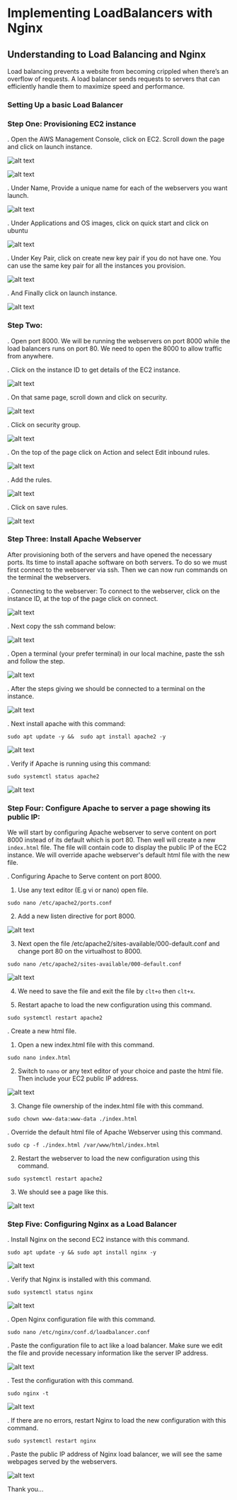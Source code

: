 #   Implementing LoadBalancers with Nginx

##  Understanding to Load Balancing and Nginx

Load balancing prevents a website from becoming crippled when there’s an overflow of requests. A load balancer sends requests to servers that can efficiently handle them to maximize speed and performance.

###   Setting Up a basic Load Balancer

###   Step One: Provisioning EC2 instance

. Open the AWS Management Console, click on EC2. Scroll down the page and click on launch instance.

![alt text](<images_7/Screenshot 2024-03-08 215644.png>)

![alt text](<images_7/Screenshot 2024-03-08 215919.png>)

. Under Name, Provide a unique name for each of the webservers you want launch.

![alt text](<images_7/Screenshot 2024-03-08 220356.png>)

. Under Applications and OS images, click on quick start and click on ubuntu

![alt text](<images_7/Screenshot 2024-03-08 220728.png>)

. Under Key Pair, click on create new key pair if you do not have one. You can use the same key pair for all the instances you provision.

![alt text](<images_7/Screenshot 2024-03-08 231432.png>)

. And Finally click on launch instance.

![alt text](<images_7/Screenshot 2024-03-08 231723.png>)

###   Step Two: 

. Open port 8000. We will be running the webservers on port 8000 while the load balancers runs on port 80. We need to open the 8000 to allow traffic from anywhere. 

. Click on the instance ID to get details of the EC2 instance.

![alt text](<images_7/Screenshot 2024-03-08 233124.png>)

. On that same page, scroll down and click on security.

![alt text](<images_7/Screenshot 2024-03-08 233639.png>)

. Click on security group.

![alt text](<images_7/Screenshot 2024-03-08 233923.png>)

. On the top of the page click on Action and select Edit inbound rules.

![alt text](<images_7/Screenshot 2024-03-08 234408.png>)

. Add the rules.

![alt text](<images_7/Screenshot 2024-03-08 234733.png>)

. Click on save rules.

![alt text](<images_7/Screenshot 2024-03-08 235158.png>)

###   Step Three: Install Apache Webserver

After provisioning both of the servers and have opened the necessary ports. Its time to install apache software on both servers. To do so we must first connect to the webserver via ssh. Then we can now run commands on the terminal the webservers.

. Connecting to the webserver: To connect to the webserver, click on the instance ID, at the top of the page click on connect.

![alt text](<images_7/Screenshot 2024-03-09 002027.png>)

. Next copy the ssh command below:

![alt text](<images_7/Screenshot 2024-03-09 003603.png>)

. Open a terminal (your prefer terminal) in our local machine, paste the ssh and follow the step.

![alt text](<images_7/Screenshot 2024-03-09 003647.png>)

. After the steps giving we should be connected to a terminal on the instance.

![alt text](<images_7/Screenshot 2024-03-09 004702.png>)

. Next install apache with this command:

`sudo apt update -y &&  sudo apt install apache2 -y`

![alt text](<images_7/Screenshot 2024-03-09 010026.png>)

. Verify if Apache is running using this command:

`sudo systemctl status apache2`

![alt text](<images_7/Screenshot 2024-03-09 010301.png>)

### Step Four: Configure Apache to server a page showing its public IP:

We will start by configuring Apache webserver to serve content on port 8000 instead of its default which is port 80. Then well will create a new `index.html` file. The file will contain code to display the public IP of the EC2 instance. We will override apache webserver's default html file with the new file.

. Configuring Apache to Serve content on port 8000.

1.  Use any text editor (E.g vi or nano) open file.

`sudo nano /etc/apache2/ports.conf`

2.  Add a new listen directive for port 8000.

![alt text](<images_7/Screenshot 2024-03-09 011912.png>)

3.  Next open the file /etc/apache2/sites-available/000-default.conf and change port 80 on the virtualhost to 8000.

`sudo nano /etc/apache2/sites-available/000-default.conf`

![alt text](<images_7/Screenshot 2024-03-09 012339.png>)

4.  We need to save the file and exit the file by `clt+o` then `clt+x`.

5.  Restart apache to load the new configuration using this command.

`sudo systemctl restart apache2`

. Create a new html file.

1.  Open a new index.html file with this command.

`sudo nano index.html`

2.  Switch to `nano` or any text editor of your choice and paste the html file. Then include your EC2 public IP address.

![alt text](<images_7/Screenshot 2024-03-09 013824.png>)

3.   Change file ownership of the index.html file with this command.

`sudo chown www-data:www-data ./index.html`

. Override the default html file of Apache Webserver using this command.

`sudo cp -f ./index.html /var/www/html/index.html`

2.  Restart the webserver to load the new configuration using this command.

`sudo systemctl restart apache2`

3.  We should see a page like this.

![alt text](<images_7/Screenshot 2024-03-09 015252.png>)


### Step Five: Configuring Nginx as a Load Balancer

. Install Nginx on the second EC2 instance with this command.

`sudo apt update -y && sudo apt install nginx -y`

![alt text](<images_7/Screenshot 2024-03-09 020528.png>)

. Verify that Nginx is installed with this command.

`sudo systemctl status nginx`

![alt text](<images_7/Screenshot 2024-03-09 020905.png>)

. Open Nginx configuration file with this command.

`sudo nano /etc/nginx/conf.d/loadbalancer.conf`

. Paste the configuration file to act like a load balancer. Make sure we edit the file  and provide necessary information like the server IP address.

![alt text](<images_7/Screenshot 2024-03-09 030822.png>)


. Test the configuration with this command.

`sudo nginx -t`

![alt text](<images_7/Screenshot 2024-03-09 022329.png>)

. If there are no errors, restart Nginx to load the new configuration with this command.

`sudo systemctl restart nginx`

. Paste the public IP address of Nginx load balancer, we will see the same webpages served by the webservers.

![alt text](<images_7/Screenshot 2024-03-09 025448.png>)


Thank you...


